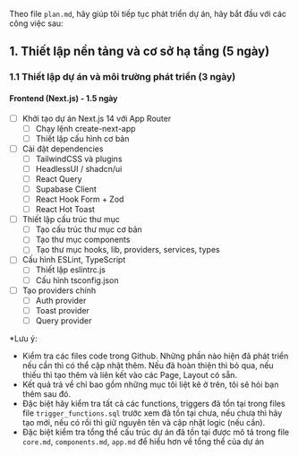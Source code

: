 Theo file `plan.md`, hãy giúp tôi tiếp tục phát triển dự án, hãy bắt đầu với các công việc sau:

## 1. Thiết lập nền tảng và cơ sở hạ tầng (5 ngày)

### 1.1 Thiết lập dự án và môi trường phát triển (3 ngày)

#### Frontend (Next.js) - 1.5 ngày
- [ ] Khởi tạo dự án Next.js 14 với App Router
  - [ ] Chạy lệnh create-next-app
  - [ ] Thiết lập cấu hình cơ bản
- [ ] Cài đặt dependencies
  - [ ] TailwindCSS và plugins
  - [ ] HeadlessUI / shadcn/ui
  - [ ] React Query
  - [ ] Supabase Client
  - [ ] React Hook Form + Zod
  - [ ] React Hot Toast
- [ ] Thiết lập cấu trúc thư mục
  - [ ] Tạo cấu trúc thư mục cơ bản
  - [ ] Tạo thư mục components
  - [ ] Tạo thư mục hooks, lib, providers, services, types
- [ ] Cấu hình ESLint, TypeScript
  - [ ] Thiết lập eslintrc.js
  - [ ] Cấu hình tsconfig.json
- [ ] Tạo providers chính
  - [ ] Auth provider
  - [ ] Toast provider
  - [ ] Query provider

*Lưu ý:
- Kiểm tra các files code trong Github. Những phần nào hiện đã phát triển nếu cần thì có thể cập nhật thêm. Nếu đã hoàn thiện thì bỏ qua, nếu thiếu thì tạo thêm và liên kết vào các Page, Layout có sẵn.
- Kết quả trả về chỉ bao gồm những mục tôi liệt kê ở trên, tôi sẽ hỏi bạn thêm sau đó.
- Đặc biệt hãy kiểm tra tất cả các functions, triggers đã tồn tại trong files file `trigger_functions.sql`​ trước xem đã tồn tại chưa, nếu chưa thì hãy tạo mới, nếu có rồi thì giữ nguyên tên và cập nhật logic (nếu cần).
- Đặc biệt kiểm tra tổng thể cấu trúc dự án đã tồn tại được mô tả trong file `core.md`, `components.md`, `app.md` để hiểu hơn về tổng thể của dự án
